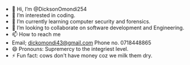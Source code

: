 - 👋 Hi, I’m @DicksonOmondi254
- 👀 I’m interested in coding.
- 🌱 I’m currently learning computer security and forensics.
- 💞️ I’m looking to collaborate on software development and Engineering.
- 📫 How to reach me
- Email; dickomondi43@gmail.com
  Phone no. 0718448865 
- 😄 Pronouns: Supremercy to the integriest level. 
- ⚡ Fun fact: cows don't have money coz we milk them dry.

<!---
DicksonOmondi254/DicksonOmondi254 is a ✨ special ✨ repository because its `README.md` (this file) appears on your GitHub profile.
You can click the Preview link to take a look at your changes.
--->
